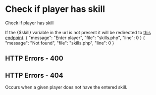 # Check if player has skill

<highlight>Check if player has skill</highlight>

<include from="notes.md" element-id="urlVariable"/>
<include from="notes.md" element-id="session"/>

<note title="Url variable">
	If the <format color="BlueViolet">{$skill}</format> variable in the url is not present it will be redirected to <a href="getSkills.md">this endpoint</a>.
</note>

<api-endpoint openapi-path="./../../data.yaml" endpoint="/skills/{$username}/{$skill}" method="GET">
	<response type="400">
		<sample lang="JSON">
			{
				"message": "Enter player",
				"file": "skills.php",
				"line": 0
			}
		</sample>
	</response>
	<response type="404">
		<sample lang="JSON">
			{
				"message": "Not found",
				"file": "skills.php",
				"line": 0
			}
		</sample>
	</response>
</api-endpoint>

## HTTP Errors - 400
<deflist collapsible="false">
	<include from="error.md" element-id="ep"/>
</deflist>

## HTTP Errors - 404
<deflist collapsible="false">
	<include from="error.md" element-id="pde"/>
	<include from="error.md" element-id="sde"/>
	<def title="Player doesn't have this skill">
		Occurs when a given player does not have the entered skill.
	</def>
</deflist>
